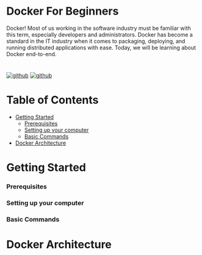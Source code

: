 # Docker For Beginners
Docker! Most of us working in the software industry must be familiar with this term, especially developers and administrators. 
Docker has become a standard in the IT industry when it comes to packaging, deploying, and running distributed applications with ease. Today, we will be learning about Docker end-to-end.
#
[![github](https://badgen.net/badge/icon/docker?icon=docker&label)](https://www.docker.com/) 
[![github](https://badgen.net/badge/icon/github?icon=github&label)](https://github.com/ahmedbhl/Docker-For-Beginners)


# Table of Contents
  * [Getting Started](#Getting-Started)
    * [Prerequisites](#Prerequisites)
    * [Setting up your computer](#Setting-up-your-computer)
    * [Basic Commands](#Basic-Commands)
  * [Docker Architecture](#Docker-Architecture)
    
# Getting Started  
### Prerequisites
### Setting up your computer
### Basic Commands

# Docker Architecture  

